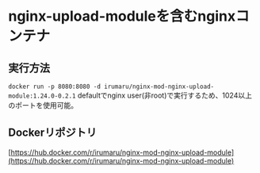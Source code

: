 # nginx-upload-moduleを含むnginxコンテナ

## 実行方法
`
docker run -p 8080:8080 -d irumaru/nginx-mod-nginx-upload-module:1.24.0-0.2.1
`
defaultでnginx user(非root)で実行するため、1024以上のポートを使用可能。  

## Dockerリポジトリ

[https://hub.docker.com/r/irumaru/nginx-mod-nginx-upload-module](https://hub.docker.com/r/irumaru/nginx-mod-nginx-upload-module)
